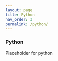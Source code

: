 ```yaml
---
layout: page
title: Python
nav_order: 3
permalink: /python/
---
```


### Python
Placeholder for python